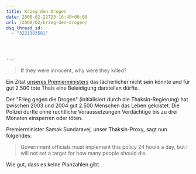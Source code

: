 ```yaml
---
title: Krieg den Drogen
date: 2008-02-22T23:16:49+00:00
url: /2008/02/krieg-den-drogen/
dsq_thread_id:
  - "3221383581"




---
```





> If they were innocent, why were they killed?

Ein Zitat [unseres Premierministers][1] das lächerlicher nicht sein könnte und für gut 2.500 tote Thais eine Beleidigung darstellen dürfte.

Der "Frieg gegen die Drogen" (initialisiert durch die Thaksin-Regierung) hat zwischen 2003 und 2004 gut 2.500 Menschen das Leben gekostet. Die Polizei durfte ohne rechtliche Voraussetzungen Verdächtige bis zu drei Monaten einsperren oder töten.

Premierminister Samak Sundaravej, unser Thaksin-Proxy, sagt nun folgendes:

> Government officials must implement this policy 24 hours a day, but I will not set a target for how many people should die.

Wie gut, dass es keine Planzahlen gibt.

 [1]: http://www.bangkokpost.com/breaking_news/breakingnews.php?id=126087
